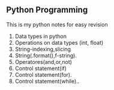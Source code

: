 ## Python Programming
This is my python notes for easy revision
1. Data types in python
2. Operations on data types (int, float)
3. String-indexing,slicing
4. String(.format(),f-string).
5. Operatores(and,or,not)
6. Control statement(if)
7. Control statement(for).
8. Control statement(while)..


